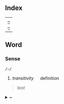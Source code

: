 ## Index

<table>
  <td>
    <a href="#"> – </a> <br>
    <a href="#"> – </a>
  </td>
</table>


## Word

### Sense
`/–/`

1. *transitivity*
&emsp; definition  
> *test*

<details>
  <summary> <b> – </b> </summary> <br>

</details>
